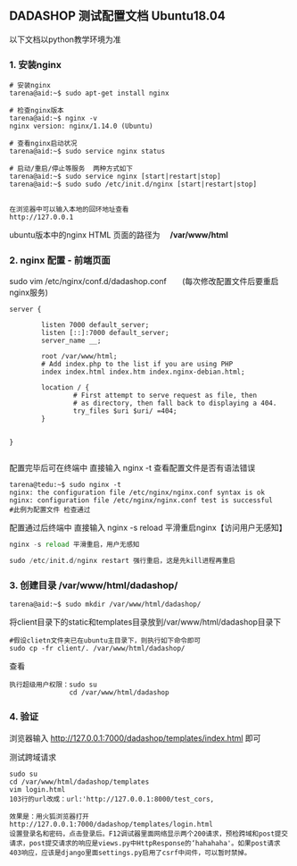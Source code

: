 ## DADASHOP  测试配置文档  Ubuntu18.04

以下文档以python教学环境为准

### 1.  安装nginx

```shell
# 安装nginx
tarena@aid:~$ sudo apt-get install nginx

# 检查nginx版本
tarena@aid:~$ nginx -v
nginx version: nginx/1.14.0 (Ubuntu)

# 查看nginx启动状况
tarena@aid:~$ sudo service nginx status

# 启动/重启/停止等服务  两种方式如下
tarena@aid:~$ sudo service nginx [start|restart|stop]
tarena@aid:~$ sudo sudo /etc/init.d/nginx [start|restart|stop]


在浏览器中可以输入本地的回环地址查看
http://127.0.0.1
```

ubuntu版本中的nginx HTML 页面的路径为 　**/var/www/html**



### 2. nginx 配置 - 前端页面

sudo vim /etc/nginx/conf.d/dadashop.conf　　(每次修改配置文件后要重启nginx服务)

```nginx
server {
        
        listen 7000 default_server;
        listen [::]:7000 default_server;
        server_name __;

        root /var/www/html;
        # Add index.php to the list if you are using PHP
        index index.html index.htm index.nginx-debian.html;

        location / {
                # First attempt to serve request as file, then
                # as directory, then fall back to displaying a 404.
                try_files $uri $uri/ =404;
        }
        

}
    
```



配置完毕后可在终端中 直接输入 nginx -t   查看配置文件是否有语法错误

```shell
tarena@tedu:~$ sudo nginx -t
nginx: the configuration file /etc/nginx/nginx.conf syntax is ok
nginx: configuration file /etc/nginx/nginx.conf test is successful
#此例为配置文件 检查通过
```

配置通过后终端中 直接输入 nginx -s reload   平滑重启nginx【访问用户无感知】

```python
nginx -s reload 平滑重启，用户无感知

sudo /etc/init.d/nginx restart 强行重启，这是先kill进程再重启
```



### 3. 创建目录 /var/www/html/dadashop/

```shell
tarena@aid:~$ sudo mkdir /var/www/html/dadashop/
```

将client目录下的static和templates目录放到/var/www/html/dadashop目录下

```shell
#假设clietn文件夹已在ubuntu主目录下，则执行如下命令即可
sudo cp -fr client/. /var/www/html/dadashop/
```

查看

```shell
执行超级用户权限：sudo su
			   cd /var/www/html/dadashop
```



### 4. 验证

浏览器输入 http://127.0.0.1:7000/dadashop/templates/index.html  即可



测试跨域请求

```shell
sudo su
cd /var/www/html/dadashop/templates
vim login.html
103行的url改成：url:'http://127.0.0.1:8000/test_cors,

效果是：用火狐浏览器打开http://127.0.0.1:7000/dadashop/templates/login.html
设置登录名和密码，点击登录后。F12调试器里面网络显示两个200请求，预检跨域和post提交请求，post提交请求的响应是views.py中HttpResponse的‘hahahaha'。如果post请求403响应，应该是django里面settings.py启用了csrf中间件，可以暂时禁掉。
```






